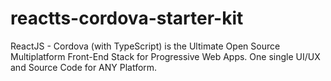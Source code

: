 # reactts-cordova-starter-kit
ReactJS - Cordova (with TypeScript) is the Ultimate Open Source Multiplatform Front-End Stack for Progressive Web Apps. One single UI/UX and Source Code for ANY Platform.
